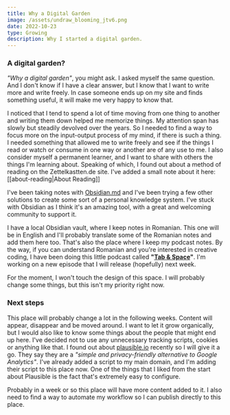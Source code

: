 ```yaml
---
title: Why a Digital Garden
image: /assets/undraw_blooming_jtv6.png
date: 2022-10-23
type: Growing
description: Why I started a digital garden.
---
```


### A digital garden?

*"Why a digital garden"*, you might ask. I asked myself the same question. And I don't know if I have a clear answer, but I know that I want to write more and write freely. In case someone ends up on my site and finds something useful, it will make me very happy to know that.

I noticed that I tend to spend a lot of time moving from one thing to another and writing them down helped me memorize things. My attention span has slowly but steadily devolved over the years. So I needed to find a way to focus more on the input-output process of my mind, if there is such a thing. I needed something that allowed me to write freely and see if the things I read or watch or consume in one way or another are of any use to me. I also consider myself a permanent learner, and I want to share with others the things I'm learning about. Speaking of which, I found out about a method of reading on the Zettelkastten.de site. I've added a small note about it here: [[about-reading|About Reading]]

I've been taking notes with [Obsidian.md](https://obsidian.md/) and I've been trying a few other solutions to create some sort of a personal knowledge system. I've stuck with Obsidian as I think it's an amazing tool, with a great and welcoming community to support it. 

I have a local Obsidian vault, where I keep notes in Romanian. This one will be in English and I'll probably translate some of the Romanian notes and add them here too. That's also the place where I keep my podcast notes. By the way, if you can understand Romanian and you're interested in creative coding, I have been doing this little podcast called **"[Tab & Space](https://anchor.fm/tab-and-space)"**. I'm working on a new episode that I will release (hopefully) next week.

For the moment, I won't touch the design of this space. I will probably change some things, but this isn't my priority right now.

### Next steps

This place will probably change a lot in the following weeks. Content will appear, disappear and be moved around. I want to let it grow organically, but I would also like to know some things about the people that might end up here. I've decided not to use any unnecessary tracking scripts, cookies or anything like that. I found out about [plausible.io](https://www.plausible.io) recently so I will give it a go. They say they are a *"simple and privacy-friendly alternative to Google Analytics"*. I've already added a script to my main domain, and I'm adding their script to this place now. One of the things that I liked from the start about Plausible is the fact that's extremely easy to configure.

Probably in a week or so this place will have more content added to it. I also need to find a way to automate my workflow so I can publish directly to this place.

